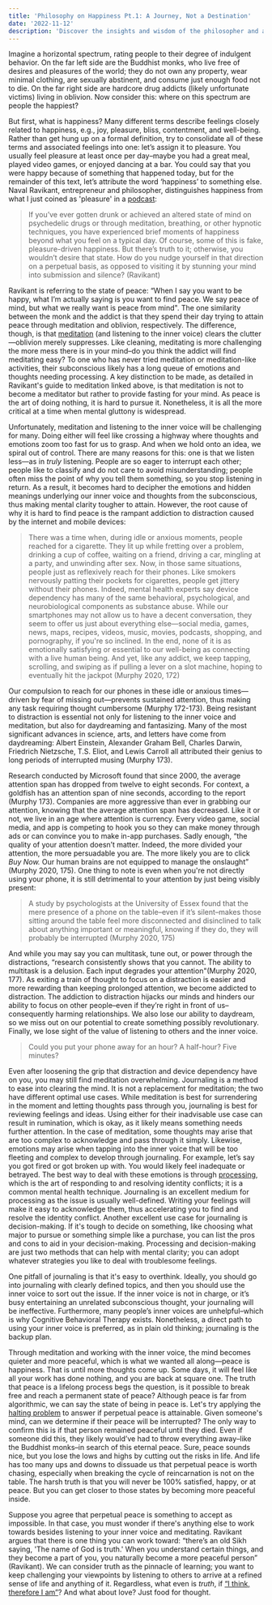 ```yaml
---
title: 'Philosophy on Happiness Pt.1: A Journey, Not a Destination'
date: '2022-11-12'
description: 'Discover the insights and wisdom of the philosopher and author Naval Ravikant on the topic of happiness. Explore his philosophy on finding joy and fulfillment in life, and learn how to cultivate a sense of peace and contentment within yourself. Learn the importance of mental clarity and how it can improve your overall well-being. Discover the connection between meditation and journaling, and how they can work together to enhance your mental and emotional health.'
---
```


Imagine a horizontal spectrum, rating people to their degree of indulgent behavior. On the far left side are the Buddhist monks, who live free of desires and pleasures of the world; they do not own any property, wear minimal clothing, are sexually abstinent, and consume just enough food not to die. On the far right side are hardcore drug addicts (likely unfortunate victims) living in oblivion. Now consider this: where on this spectrum are people the happiest?

But first, what is happiness? Many different terms describe feelings closely related to happiness, e.g., joy, pleasure, bliss, contentment, and well-being. Rather than get hung up on a formal definition, try to consolidate all of these terms and associated feelings into one: let’s assign it to pleasure. You usually feel pleasure at least once per day–maybe you had a great meal, played video games, or enjoyed dancing at a bar. You could say that you were happy because of something that happened today, but for the remainder of this text, let’s attribute the word ‘happiness’ to something else. Naval Ravikant, entrepreneur and philosopher, distinguishes happiness from what I just coined as 'pleasure' in a [podcast](https://nav.al/happiness):

> If you’ve ever gotten drunk or achieved an altered state of mind on psychedelic drugs or through meditation, breathing, or other hypnotic techniques, you have experienced brief moments of happiness beyond what you feel on a typical day. Of course, some of this is fake, pleasure-driven happiness. But there’s truth to it; otherwise, you wouldn’t desire that state. How do you nudge yourself in that direction on a perpetual basis, as opposed to visiting it by stunning your mind into submission and silence? (Ravikant)

Ravikant is referring to the state of peace: “When I say you want to be happy, what I’m actually saying is you want to find peace. We say peace of mind, but what we really want is peace from mind". The one similarity between the monk and the addict is that they spend their day trying to attain peace through meditation and oblivion, respectively. The difference, though, is that [meditation](https://twitter.com/naval/status/1261481222359801856) (and listening to the inner voice) clears the clutter—oblivion merely suppresses. Like cleaning, meditating is more challenging the more mess there is in your mind–do you think the addict will find meditating easy? To one who has never tried meditation or meditation-like activities, their subconscious likely has a long queue of emotions and thoughts needing processing. A key distinction to be made, as detailed in Ravikant's guide to meditation linked above, is that meditation is not to become a meditator but rather to provide fasting for your mind. As peace is the art of doing nothing, it is hard to pursue it. Nonetheless, it is all the more critical at a time when mental gluttony is widespread.

Unfortunately, meditation and listening to the inner voice will be challenging for many. Doing either will feel like crossing a highway where thoughts and emotions zoom too fast for us to grasp. And when we hold onto an idea, we spiral out of control. There are many reasons for this: one is that we listen less—as in _truly_ listening. People are so eager to interrupt each other; people like to classify and do not care to avoid misunderstanding; people often miss the point of why you tell them something, so you stop listening in return. As a result, it becomes hard to decipher the emotions and hidden meanings underlying our inner voice and thoughts from the subconscious, thus making mental clarity tougher to attain. However, the root cause of why it is hard to find peace is the rampant addiction to distraction caused by the internet and mobile devices:

> There was a time when, during idle or anxious moments, people reached for a cigarette. They lit up while fretting over a problem, drinking a cup of coffee, waiting on a friend, driving a car, mingling at a party, and unwinding after sex. Now, in those same situations, people just as reflexively reach for their phones. Like smokers nervously patting their pockets for cigarettes, people get jittery without their phones. Indeed, mental health experts say device dependency has many of the same behavioral, psychological, and neurobiological components as substance abuse. While our smartphones may not allow us to have a decent conversation, they seem to offer us just about everything else—social media, games, news, maps, recipes, videos, music, movies, podcasts, shopping, and pornography, if you're so inclined. In the end, none of it is as emotionally satisfying or essential to our well-being as connecting with a live human being. And yet, like any addict, we keep tapping, scrolling, and swiping as if pulling a lever on a slot machine, hoping to eventually hit the jackpot (Murphy 2020, 172)

Our compulsion to reach for our phones in these idle or anxious times—driven by fear of missing out—prevents sustained attention, thus making any task requiring thought cumbersome (Murphy 172-173). Being resistant to distraction is essential not only for listening to the inner voice and meditation, but also for daydreaming and fantasizing. Many of the most significant advances in science, arts, and letters have come from daydreaming: Albert Einstein, Alexander Graham Bell, Charles Darwin, Friedrich Nietzsche, T.S. Eliot, and Lewis Carroll all attributed their genius to long periods of interrupted musing (Murphy 173).

Research conducted by Microsoft found that since 2000, the average attention span has dropped from twelve to eight seconds. For context, a goldfish has an attention span of nine seconds, according to the report (Murphy 173). Companies are more aggressive than ever in grabbing our attention, knowing that the average attention span has decreased. Like it or not, we live in an age where attention is currency. Every video game, social media, and app is competing to hook you so they can make money through ads or can convince you to make in-app purchases. Sadly enough, “the quality of your attention doesn’t matter. Indeed, the more divided your attention, the more persuadable you are. The more likely you are to click _Buy Now._ Our human brains are not equipped to manage the onslaught” (Murphy 2020, 175). One thing to note is even when you're not directly using your phone, it is still detrimental to your attention by just being visibly present:

> A study by psychologists at the University of Essex found that the mere presence of a phone on the table–even if it’s silent–makes those sitting around the table feel more disconnected and disinclined to talk about anything important or meaningful, knowing if they do, they will probably be interrupted (Murphy 2020, 175)

And while you may say you can multitask, tune out, or power through the distractions, “research consistently shows that you cannot. The ability to multitask is a delusion. Each input degrades your attention"(Murphy 2020, 177). As exiting a train of thought to focus on a distraction is easier and more rewarding than keeping prolonged attention, we become addicted to distraction. The addiction to distraction hijacks our minds and hinders our ability to focus on other people–even if they’re right in front of us–consequently harming relationships. We also lose our ability to daydream, so we miss out on our potential to create something possibly revolutionary. Finally, we lose sight of the value of listening to others and the inner voice.

> Could you put your phone away for an hour? A half-hour? Five minutes?

Even after loosening the grip that distraction and device dependency have on you, you may still find meditation overwhelming. Journaling is a method to ease into clearing the mind. It is not a replacement for meditation; the two have different optimal use cases. While meditation is best for surrendering in the moment and letting thoughts pass through you, journaling is best for reviewing feelings and ideas. Using either for their inadvisable use case can result in rumination, which is okay, as it likely means something needs further attention. In the case of meditation, some thoughts may arise that are too complex to acknowledge and pass through it simply. Likewise, emotions may arise when tapping into the inner voice that will be too fleeting and complex to develop through journaling. For example, let’s say you got fired or got broken up with. You would likely feel inadequate or betrayed. The best way to deal with these emotions is through [processing](https://youtu.be/_tLxPkbXkEc), which is the art of responding to and resolving identity conflicts; it is a common mental health technique. Journaling is an excellent medium for processing as the issue is usually well-defined. Writing your feelings will make it easy to acknowledge them, thus accelerating you to find and resolve the identity conflict. Another excellent use case for journaling is decision-making. If it's tough to decide on something, like choosing what major to pursue or something simple like a purchase, you can list the pros and cons to aid in your decision-making. Processing and decision-making are just two methods that can help with mental clarity; you can adopt whatever strategies you like to deal with troublesome feelings.

One pitfall of journaling is that it's easy to overthink. Ideally, you should go into journaling with clearly defined topics, and then you should use the inner voice to sort out the issue. If the inner voice is not in charge, or it’s busy entertaining an unrelated subconscious thought, your journaling will be ineffective. Furthermore, many people’s inner voices are unhelpful–which is why Cognitive Behavioral Therapy exists. Nonetheless, a direct path to using your inner voice is preferred, as in plain old thinking; journaling is the backup plan.

Through meditation and working with the inner voice, the mind becomes quieter and more peaceful, which is what we wanted all along—peace is happiness. That is until more thoughts come up. Some days, it will feel like all your work has done nothing, and you are back at square one. The truth that peace is a lifelong process begs the question, is it possible to break free and reach a permanent state of peace? Although peace is far from algorithmic, we can say the state of being in peace is. Let's try applying the [halting
problem](https://en.wikipedia.org/wiki/Halting_problem) to answer if perpetual peace is attainable. Given someone's mind, can we determine if their peace will be interrupted? The only way to confirm this is if that person remained peaceful until they died. Even if someone did this, they likely would’ve had to throw everything away–like the Buddhist monks–in search of this eternal peace. Sure, peace sounds nice, but you lose the lows and highs by cutting out the risks in life. And life has too many ups and downs to dissuade us that perpetual peace is worth chasing, especially when breaking the cycle of reincarnation is not on the table. The harsh truth is that you will never be 100% satisfied, happy, or at peace. But you can get closer to those states by becoming more peaceful inside.

Suppose you agree that perpetual peace is something to accept as impossible. In that case, you must wonder if there's anything else to work towards besides listening to your inner voice and meditating. Ravikant argues that there is one thing you can work toward: “there’s an old Sikh saying, 'The name of God is truth.' When you understand certain things, and they become a part of you, you naturally become a more peaceful person” (Ravikant). We can consider truth as the pinnacle of learning; you want to keep challenging your viewpoints by listening to others to arrive at a refined sense of life and anything of it. Regardless, what even is _truth_, if [“I think, therefore I am”](https://en.wikipedia.org/wiki/Cogito,_ergo_sum)? And what about love? Just food for thought.
